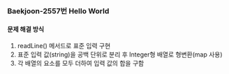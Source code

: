 ### Baekjoon-2557번 Hello World

#### 문제 해결 방식

1. readLine() 메서드로 표준 입력 구현
2. 표준 입력 값(string)을 공백 단위로 분리 후 Integer형 배열로 형변환(map 사용)
3. 각 배열의 요소를 모두 더하여 입력 값의 합을 구함

